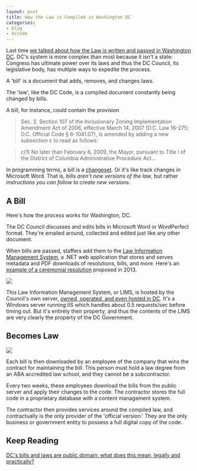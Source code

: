 ```yaml
---
layout: post
title: How the Law is Compiled in Washington DC
categories:
- blog
- dccode
---
```


Last time [we talked about how the Law is written and passed in Washington DC](http://macwright.org/2013/02/11/the-code-written.html).
DC's system is more complex than most because it isn't a state: Congress has
ultimate power over its laws and thus the DC Council, its legislative body,
has multiple ways to expedite the process.

A 'bill' is a document that adds, removes, and changes laws.

The 'law', like the DC Code, is a compiled document constantly being changed
by bills.

A bill, for instance, could contain the provision

> Sec. 2. Section 107 of the Inclusionary Zoning
> Implementation Amendment Act of 2006, effective
> March 14, 2007 (D.C. Law 16-275; D.C.
> Official Code § 6-1041.07), is
> amended by adding a new subsection c to read as follows:


> c(1) No later than February 6, 2009, the Mayor,
> pursuant to Title I of the District of
> Columbia Administrative Procedure Act...

In programming terms, a bill is a [changeset](http://bit.ly/dGc5LL). Or
it's like track changes in Microsoft Word.
That is, bills _aren't new versions of the law_, but rather _instructions you can follow to create new versions_.

## A Bill

Here's how the process works for Washington, DC.

The DC Council discusses and edits bills in Microsoft Word or WordPerfect format.
They're emailed around, collected and edited just like any other document.

When bills are passed, staffers add them to the
[Law Information Management System](http://dcclims1.dccouncil.us/lims/),
a .NET web application that stores and serves metadata and PDF downloads
of resolutions, bills, and more. Here's an [example of a ceremonial resolution](http://bit.ly/14O6B1W) proposed in 2013.

<a href='http://dcclims1.dccouncil.us/lims/'><img src='http://farm9.staticflickr.com/8379/8465131479_fc0c05b550_b.jpg' class='white-on-white' /></a>

This Law Information Management System, or LIMS, is hosted by the Council's
own server, [owned, operated, and even hosted in DC](http://toolbar.netcraft.com/site_report?url=http://dccouncil.us/).
It's a Windows server running IIS which handles about 0.5 requests/sec before timing out.
But it's entirely their property, and thus
the contents of the LIMS are very clearly the property of the DC Government.

## Becomes Law

![](http://farm9.staticflickr.com/8235/8468877526_859acf2d72_o.png)

Each bill is then downloaded by an employee of the company that wins
the contract for maintaining the bill. This person must hold a law degree
from an ABA accredited law school, and they cannot be a subcontractor.

Every two weeks, these employees download the bills from the public server
and apply their changes to the code. The contractor stores the full code
in a proprietary database with a content management system.

The contractor then provides services around the compiled law, and contractually
is the only provider of the 'official version.' They are the only business
or government entity to possess a full digital copy of the code.

## Keep Reading

[DC's bills and laws are public domain: what does this mean, legally and practically?](http://macwright.org/2013/02/14/the-law-is-public-domain.html)
